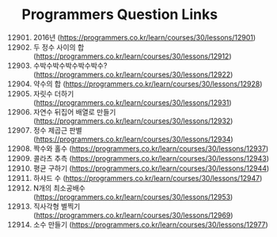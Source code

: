 # Programmers Question Links #

12901. 2016년 (https://programmers.co.kr/learn/courses/30/lessons/12901)
12012. 두 정수 사이의 합 (https://programmers.co.kr/learn/courses/30/lessons/12912)
12922. 수박수박수박수박수박수? (https://programmers.co.kr/learn/courses/30/lessons/12922)
12928. 약수의 합 (https://programmers.co.kr/learn/courses/30/lessons/12928)
12931. 자릿수 더하기 (https://programmers.co.kr/learn/courses/30/lessons/12931)
12932. 자연수 뒤집어 배열로 만들기 (https://programmers.co.kr/learn/courses/30/lessons/12932)
12934. 정수 제곱근 판별 (https://programmers.co.kr/learn/courses/30/lessons/12934)
12937. 짝수와 홀수 (https://programmers.co.kr/learn/courses/30/lessons/12937)
12943. 콜라츠 추측 (https://programmers.co.kr/learn/courses/30/lessons/12943)
12944. 평균 구하기 (https://programmers.co.kr/learn/courses/30/lessons/12944)
12947. 하샤드 수 (https://programmers.co.kr/learn/courses/30/lessons/12947)
12953. N개의 최소공배수 (https://programmers.co.kr/learn/courses/30/lessons/12953)
12969. 직사각형 별찍기 (https://programmers.co.kr/learn/courses/30/lessons/12969)
12977. 소수 만들기 (https://programmers.co.kr/learn/courses/30/lessons/12977)
